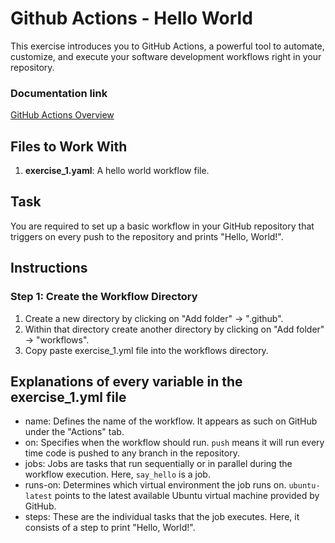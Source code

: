 # Github Actions - Hello World

This exercise introduces you to GitHub Actions, a powerful tool to automate, customize, and execute your software development workflows right in your repository.

### Documentation link
[GitHub Actions Overview](https://docs.github.com/en/actions/using-workflows/about-workflows)

## Files to Work With

1. **exercise_1.yaml**: A hello world workflow file.


## Task

You are required to set up a basic workflow in your GitHub repository that triggers on every push to the repository and prints "Hello, World!".

## Instructions

### Step 1: Create the Workflow Directory

1. Create a new directory by clicking on "Add folder" -> ".github".
2. Within that directory create another directory by clicking on "Add folder" -> "workflows".
3. Copy paste exercise_1.yml file into the workflows directory.


## Explanations of every variable in the exercise_1.yml file
- name: Defines the name of the workflow. It appears as such on GitHub under the "Actions" tab.
- on: Specifies when the workflow should run. `push` means it will run every time code is pushed to any branch in the repository.
- jobs: Jobs are tasks that run sequentially or in parallel during the workflow execution. Here, `say_hello` is a job.
- runs-on: Determines which virtual environment the job runs on. `ubuntu-latest` points to the latest available Ubuntu virtual machine provided by GitHub.
- steps: These are the individual tasks that the job executes. Here, it consists of a step to print "Hello, World!".